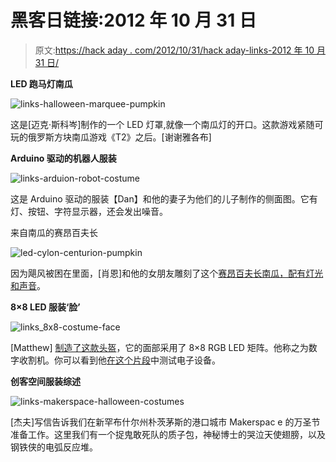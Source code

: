 # 黑客日链接:2012 年 10 月 31 日

> 原文:[https://hack aday . com/2012/10/31/hack aday-links-2012 年 10 月 31 日/](https://hackaday.com/2012/10/31/hackaday-links-october-31st-2012/)

**LED 跑马灯南瓜**

![](../Images/4aff2105fca9a19c5890e3407d99f003.png "links-halloween-marquee-pumpkin")

这是[迈克·斯科岑]制作的一个 LED 灯罩,就像一个南瓜灯的开口。这款游戏紧随可玩的俄罗斯方块南瓜游戏《T2》之后。[谢谢雅各布]

**Arduino 驱动的机器人服装**

![](../Images/ce8ebf6d734be3ee1be1c09473fe24c5.png "links-arduion-robot-costume")

这是 Arduino 驱动的服装【Dan】和他的妻子为他们的儿子制作的侧面图。它有灯、按钮、字符显示器，还会发出噪音。

来自南瓜的赛昂百夫长

![](../Images/c901bd0ed099bc9ca7eb6504bae37064.png "led-cylon-centurion-pumpkin")

因为飓风被困在里面，[肖恩]和他的女朋友雕刻了这个[赛昂百夫长南瓜，配有灯光和声音](http://www.youtube.com/watch?v=PrBekH3wnGs)。

**8×8 LED 服装‘脸’**

![](../Images/618a811319e0174408d3fbd5d6197795.png "links_8x8-costume-face")

[Matthew] [制造了这款头盔](http://imgur.com/a/U6A1F/layout/blog)，它的面部采用了 8×8 RGB LED 矩阵。他称之为数字收割机。你可以看到他[在这个片段](http://www.youtube.com/watch?v=tVbnfPghs2I)中测试电子设备。

**创客空间服装综述**

![](../Images/99f4b1bec60597b2c7f2588b731e2be2.png "links-makerspace-halloween-costumes")

[杰夫]写信告诉我们在新罕布什尔州朴茨茅斯的港口城市 Makerspac e 的万圣节准备工作。这里我们有一个捉鬼敢死队的质子包，神秘博士的哭泣天使翅膀，以及钢铁侠的电弧反应堆。